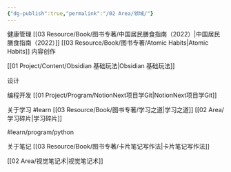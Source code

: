 ```yaml
---
{"dg-publish":true,"permalink":"/02 Area/领域/"}
---
```



健康管理
[[03 Resource/Book/图书专著/中国居民膳食指南（2022）\|中国居民膳食指南（2022）]]
[[03 Resource/Book/图书专著/Atomic Habits\|Atomic Habits]]
内容创作

[[01 Project/Content/Obsidian 基础玩法\|Obsidian 基础玩法]]


设计

编程开发
	[[01 Project/Program/NotionNext项目学Git\|NotionNext项目学Git]]

关于学习
	#learn
		[[03 Resource/Book/图书专著/学习之道\|学习之道]]
		[[02 Area/学习碎片\|学习碎片]]

#learn/program/python 

关于笔记
[[03 Resource/Book/图书专著/卡片笔记写作法\|卡片笔记写作法]]

[[02 Area/视觉笔记术\|视觉笔记术]]